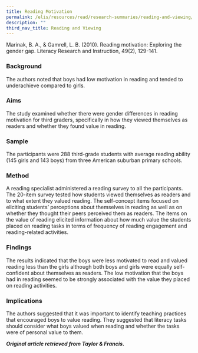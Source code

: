 ```yaml
---
title: Reading Motivation
permalink: /elis/resources/read/research-summaries/reading-and-viewing/reading-motivation/
description: ""
third_nav_title: Reading and Viewing
---
```

Marinak, B. A., & Gamrell, L. B. (2010). Reading motivation: Exploring the gender gap. Literacy Research and Instruction, 49(2), 129-141.

### Background

The authors noted that boys had low motivation in reading and tended to underachieve compared to girls.

### Aims

The study examined whether there were gender differences in reading motivation for third graders, specifically in how they viewed themselves as readers and whether they found value in reading.

### Sample

The participants were 288 third-grade students with average reading ability (145 girls and 143 boys) from three American suburban primary schools.

### Method

A reading specialist administered a reading survey to all the participants. The 20-item survey tested how students viewed themselves as readers and to what extent they valued reading. The self-concept items focused on eliciting students’ perceptions about themselves in reading as well as on whether they thought their peers perceived them as readers. The items on the value of reading elicited information about how much value the students placed on reading tasks in terms of frequency of reading engagement and reading-related activities.

### Findings

The results indicated that the boys were less motivated to read and valued reading less than the girls although both boys and girls were equally self-confident about themselves as readers. The low motivation that the boys had in reading seemed to be strongly associated with the value they placed on reading activities.

### Implications

The authors suggested that it was important to identify teaching practices that encouraged boys to value reading. They suggested that literacy tasks should consider what boys valued when reading and whether the tasks were of personal value to them.


_**Original article retrieved from Taylor & Francis.**_
